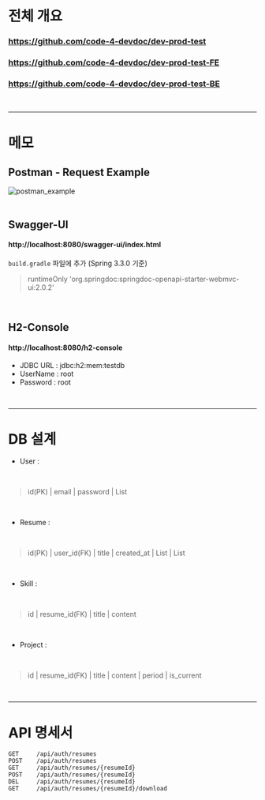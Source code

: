 # 전체 개요  
### https://github.com/code-4-devdoc/dev-prod-test  
### https://github.com/code-4-devdoc/dev-prod-test-FE  
### https://github.com/code-4-devdoc/dev-prod-test-BE  
<br/>

---

# 메모
## Postman - Request Example
![postman_example](https://github.com/code-4-devdoc/devdoc-practice-React-SpringBoot-MySQL/assets/130027416/9a6c12f2-0d78-47fc-b416-b4442ff45711)
<br/>
<br/>

## Swagger-UI  
#### http://localhost:8080/swagger-ui/index.html  
`build.gradle` 파일에 추가 (Spring 3.3.0 기준)
> runtimeOnly 'org.springdoc:springdoc-openapi-starter-webmvc-ui:2.0.2'
<br/>

## H2-Console
#### http://localhost:8080/h2-console  
- JDBC URL : jdbc:h2:mem:testdb  
- UserName : root  
- Password : root
<br/>

---

# DB 설계  
- User :
<br/>

> id(PK) | email | password | List<Resume>
<br/>

- Resume :
<br/>

> id(PK) | user_id(FK) | title | created_at | List<Skill> | List<Project>
<br/>

- Skill :
<br/>

> id | resume_id(FK) | title | content
<br/>

- Project :
<br/>

> id | resume_id(FK) | title | content | period | is_current
<br/>

---

# API 명세서  

`GET     /api/auth/resumes`
<br/>
`POST    /api/auth/resumes`
<br/>
`GET     /api/auth/resumes/{resumeId}`
<br/>
`POST    /api/auth/resumes/{resumeId}`
<br/>
`DEL     /api/auth/resumes/{resumeId}`
<br/>
`GET     /api/auth/resumes/{resumeId}/download`
